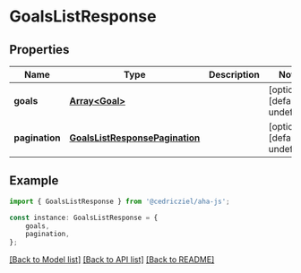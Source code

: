# GoalsListResponse


## Properties

Name | Type | Description | Notes
------------ | ------------- | ------------- | -------------
**goals** | [**Array&lt;Goal&gt;**](Goal.md) |  | [optional] [default to undefined]
**pagination** | [**GoalsListResponsePagination**](GoalsListResponsePagination.md) |  | [optional] [default to undefined]

## Example

```typescript
import { GoalsListResponse } from '@cedricziel/aha-js';

const instance: GoalsListResponse = {
    goals,
    pagination,
};
```

[[Back to Model list]](../README.md#documentation-for-models) [[Back to API list]](../README.md#documentation-for-api-endpoints) [[Back to README]](../README.md)

